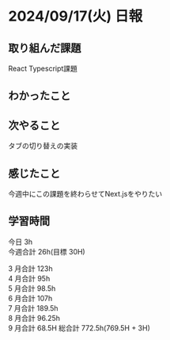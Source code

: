 # 2024/09/17(火) 日報

## 取り組んだ課題
React Typescript課題

## わかったこと

## 次やること
タブの切り替えの実装

## 感じたこと
今週中にこの課題を終わらせてNext.jsをやりたい

## 学習時間

今日 3h
<br />
今週合計 26h(目標 30H)
<br />

3 月合計 123h
<br />
4 月合計 95h
<br />
5 月合計 98.5h
<br />
6 月合計 107h
<br />
7 月合計 189.5h
<br />
8 月合計 96.25h
<br />
9 月合計 68.5H
総合計 772.5h(769.5H + 3H)
